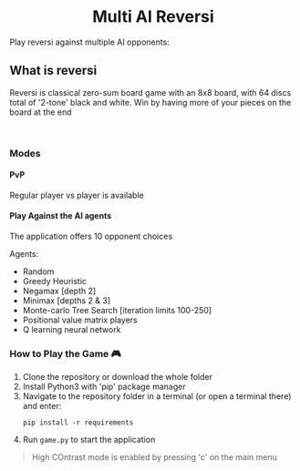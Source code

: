 <h1 align="center"> Multi AI Reversi </h1>

Play reversi against multiple AI opponents:

## What is reversi
Reversi is classical zero-sum board game with an 8x8 board, with 64 discs total of '2-tone' black and white. Win by having more of your pieces on the board at the end

<br>

### Modes

#### PvP
Regular player vs player is available

#### Play Against the AI agents
The application offers 10 opponent choices 

Agents:
- Random
- Greedy Heuristic
- Negamax [depth 2]
- Minimax [depths 2 & 3]
- Monte-carlo Tree Search [iteration limits 100-250]
- Positional value matrix players
- Q learning neural network


### How to Play the Game 🎮
1. Clone the repository or download the whole folder
2. Install Python3 with 'pip' package manager
3. Navigate to the repository folder in a terminal (or open a terminal there) and enter:
   ```
   pip install -r requirements
   ```
5. Run `game.py` to start the application

> High COntrast mode is enabled by pressing 'c' on the main menu 
